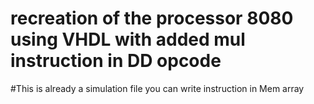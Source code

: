 # recreation of the processor 8080 using VHDL with added mul instruction in DD opcode 

#This is already a simulation file you can write instruction in Mem array
